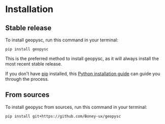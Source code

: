 # Installation

## Stable release

To install geopysc, run this command in your terminal:

```
pip install geopysc
```

This is the preferred method to install geopysc, as it will always install the most recent stable release.

If you don't have [pip](https://pip.pypa.io) installed, this [Python installation guide](http://docs.python-guide.org/en/latest/starting/installation/) can guide you through the process.

## From sources

To install geopysc from sources, run this command in your terminal:

```
pip install git+https://github.com/Boney-ux/geopysc
```
